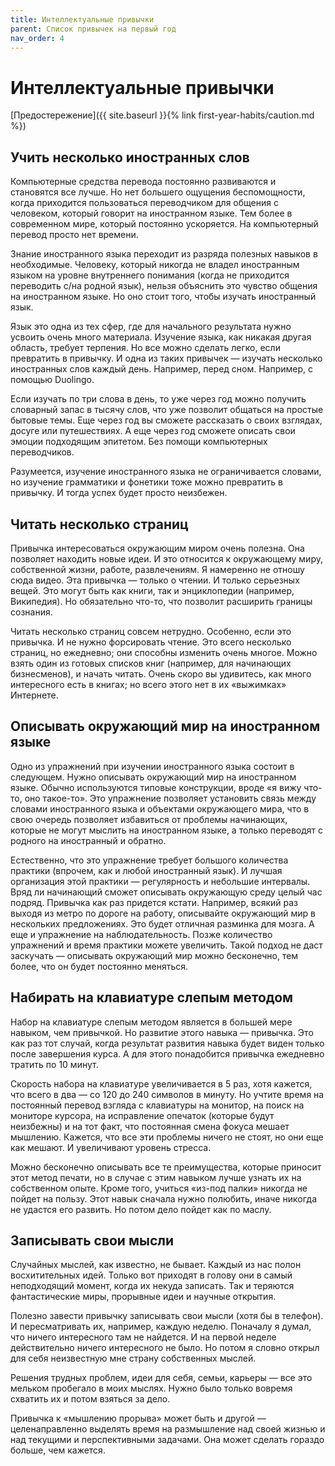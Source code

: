 ```yaml
---
title: Интеллектуальные привычки
parent: Список привычек на первый год
nav_order: 4
---
```


# Интеллектуальные привычки

[Предостережение]({{ site.baseurl }}{% link first-year-habits/caution.md %})

## Учить несколько иностранных слов

Компьютерные средства перевода постоянно развиваются и становятся все
лучше. Но нет большего ощущения беспомощности, когда приходится
пользоваться переводчиком для общения с человеком, который говорит на
иностранном языке. Тем более в современном мире, который постоянно
ускоряется. На компьютерный перевод просто нет времени.

Знание иностранного языка переходит из разряда полезных навыков в
необходимые. Человеку, который никогда не владел иностранным языком на
уровне внутреннего понимания (когда не приходится переводить с/на
родной язык), нельзя объяснить это чувство общения на иностранном
языке. Но оно стоит того, чтобы изучать иностранный язык.

Язык это одна из тех сфер, где для начального результата нужно усвоить
очень много материала. Изучение языка, как никакая другая область,
требует терпения. Но все можно сделать легко, если превратить в
привычку. И одна из таких привычек — изучать несколько иностранных
слов каждый день. Например, перед сном. Например, с помощью Duolingo.

Если изучать по три слова в день, то уже через год можно получить
словарный запас в тысячу слов, что уже позволит общаться на простые
бытовые темы. Еще через год вы сможете рассказать о своих взглядах,
досуге или путешествиях. А еще через год сможете описать свои эмоции
подходящим эпитетом. Без помощи компьютерных переводчиков.

Разумеется, изучение иностранного языка не ограничивается словами, но
изучение грамматики и фонетики тоже можно превратить в привычку. И
тогда успех будет просто неизбежен.

## Читать несколько страниц

Привычка интересоваться окружающим миром очень полезна. Она позволяет
находить новые идеи. И это относится к окружающему миру, собственной
жизни, работе, развлечениям. Я намеренно не отношу сюда видео. Эта
привычка — только о чтении. И только серьезных вещей. Это могут быть
как книги, так и энциклопедии (например, Википедия). Но обязательно
что-то, что позволит расширить границы сознания.

Читать несколько страниц совсем нетрудно. Особенно, если это
привычка. И не нужно форсировать чтение. Это всего несколько страниц,
но ежедневно; они способны изменить очень многое. Можно взять один из
готовых списков книг (например, для начинающих бизнесменов), и начать
читать. Очень скоро вы удивитесь, как много интересного есть в книгах;
но всего этого нет в их «выжимках» Интернете.

## Описывать окружающий мир на иностранном языке

Одно из упражнений при изучении иностранного языка состоит в
следующем. Нужно описывать окружающий мир на иностранном языке. Обычно
используются типовые конструкции, вроде «я вижу что-то, оно
такое-то». Это упражнение позволяет установить связь между словами
иностранного языка и объектами окружающего мира, что в свою очередь
позволяет избавиться от проблемы начинающих, которые не могут мыслить
на иностранном языке, а только переводят с родного на иностранный и
обратно.

Естественно, что это упражнение требует большого количества практики
(впрочем, как и любой иностранный язык). И лучшая организация этой
практики — регулярность и небольшие интервалы. Вряд ли начинающий
сможет описывать окружающую среду целый час подряд. Привычка как раз
придется кстати. Например, всякий раз выходя из метро по дороге на
работу, описывайте окружающий мир в нескольких предложениях. Это будет
отличная разминка для мозга. А еще и упражнение на
наблюдательность. Позже количество упражнений и время практики можете
увеличить. Такой подход не даст заскучать — описывать окружающий мир
можно бесконечно, тем более, что он будет постоянно меняться.

## Набирать на клавиатуре слепым методом

Набор на клавиатуре слепым методом является в большей мере навыком,
чем привычкой. Но развитие этого навыка — привычка. Это как раз тот
случай, когда результат развития навыка будет виден только после
завершения курса. А для этого понадобится привычка ежедневно тратить
по 10 минут.

Скорость набора на клавиатуре увеличивается в 5 раз, хотя кажется, что
всего в два — со 120 до 240 символов в минуту. Но учтите время на
постоянный перевод взгляда с клавиатуры на монитор, на поиск на
мониторе курсора, на исправление опечаток (которые будут неизбежны) и
на тот факт, что постоянная смена фокуса мешает мышлению. Кажется, что
все эти проблемы ничего не стоят, но они еще как мешают. И увеличивают
уровень стресса.

Можно бесконечно описывать все те преимущества, которые приносит этот
метод печати, но в случае с этим навыком лучше узнать их на
собственном опыте. Кроме того, учиться «из-под палки» никогда не
пойдет на пользу. Этот навык сначала нужно полюбить, иначе никогда не
удастся его развить. Но потом дело пойдет как по маслу.

## Записывать свои мысли

Случайных мыслей, как известно, не бывает. Каждый из нас полон
восхитительных идей. Только вот приходят в голову они в самый
неподходящий момент, когда их некуда записать. Так и теряются
фантастические миры, прорывные идеи и научные открытия.

Полезно завести привычку записывать свои мысли (хотя бы в телефон). И
пересматривать их, например, каждую неделю. Поначалу я думал, что
ничего интересного там не найдется. И на первой неделе действительно
ничего интересного не было. Но потом я словно открыл для себя
неизвестную мне страну собственных мыслей.

Решения трудных проблем, идеи для себя, семьи, карьеры — все это
мельком пробегало в моих мыслях. Нужно было только вовремя схватить их
и потом взяться за дело.

Привычка к «мышлению прорыва» может быть и другой — целенаправленно
выделять время на размышление над своей жизнью и над текущими и
перспективными задачами. Она может сделать гораздо больше, чем
кажется.
